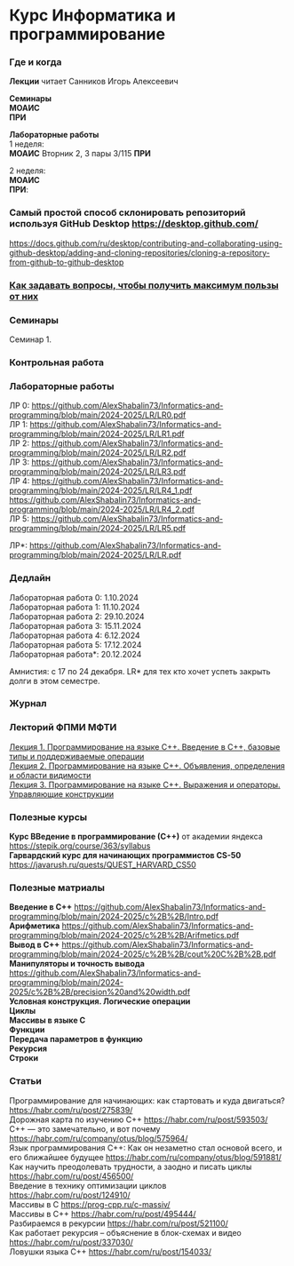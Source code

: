 # Курс Информатика и программирование

### Где и когда
**Лекции** читает Санников Игорь Алексеевич  
  
**Семинары**   
**МОАИС**   
**ПРИ**   
  
**Лабораторные работы**  
1 неделя:  
**МОАИС**  Вторник 2, 3 пары 3/115
**ПРИ**   
  
2 неделя:  
**МОАИС**   
**ПРИ**: 

### Самый простой способ склонировать репозиторий используя GitHub Desktop https://desktop.github.com/  
https://docs.github.com/ru/desktop/contributing-and-collaborating-using-github-desktop/adding-and-cloning-repositories/cloning-a-repository-from-github-to-github-desktop  

### <a href ="https://github.com/AlexShabalin73/Informatics-and-programming/blob/main/2024-2025/%D0%9A%D0%B0%D0%BA%20%D0%B7%D0%B0%D0%B4%D0%B0%D0%B2%D0%B0%D1%82%D1%8C%20%D0%B2%D0%BE%D0%BF%D1%80%D0%BE%D1%81%D1%8B.pdf">Как задавать вопросы, чтобы получить максимум пользы от них</a>  
  
### Семинары  
Семинар 1.    

### Контрольная работа  
  

### Лабораторные работы  

ЛР 0:  https://github.com/AlexShabalin73/Informatics-and-programming/blob/main/2024-2025/LR/LR0.pdf    
ЛР 1:  https://github.com/AlexShabalin73/Informatics-and-programming/blob/main/2024-2025/LR/LR1.pdf  
ЛР 2:  https://github.com/AlexShabalin73/Informatics-and-programming/blob/main/2024-2025/LR/LR2.pdf  
ЛР 3:  https://github.com/AlexShabalin73/Informatics-and-programming/blob/main/2024-2025/LR/LR3.pdf  
ЛР 4:  https://github.com/AlexShabalin73/Informatics-and-programming/blob/main/2024-2025/LR/LR4_1.pdf  
https://github.com/AlexShabalin73/Informatics-and-programming/blob/main/2024-2025/LR/LR4_2.pdf  
ЛР 5:  https://github.com/AlexShabalin73/Informatics-and-programming/blob/main/2024-2025/LR/LR5.pdf  
  
ЛР*: https://github.com/AlexShabalin73/Informatics-and-programming/blob/main/2024-2025/LR/LR.pdf  


### Дедлайн
Лабораторная работа 0: 1.10.2024  
Лабораторная работа 1: 11.10.2024  
Лабораторная работа 2: 29.10.2024  
Лабораторная работа 3: 15.11.2024  
Лабораторная работа 4: 6.12.2024  
Лабораторная работа 5: 17.12.2024  
Лабораторная работа*: 20.12.2024  


Амнистия: с 17 по 24 декабря. LR* для тех кто хочет успеть закрыть долги в этом семестре.  

### Журнал  


### Лекторий ФПМИ МФТИ  
<a href = "https://www.youtube.com/watch?v=xqYk9yL5hb4&list=PL4_hYwCyhAva5l0ouyLxGMdoUB15Cekfm">Лекция 1. Программирование на языке C++. Введение в C++, базовые типы и поддерживаемые операции </a>  
<a href = "https://www.youtube.com/watch?v=O75sdOCwZTE&list=PL4_hYwCyhAva5l0ouyLxGMdoUB15Cekfm&index=2">Лекция 2. Программирование на языке C++. Объявления, определения и области видимости</a>  
<a href = "https://www.youtube.com/watch?v=s-iIOedAuFM">Лекция 3. Программирование на языке C++. Выражения и операторы. Управляющие конструкции </a>  

### Полезные курсы
**Курс ВВедение в программирование (С++)** от академии яндекса https://stepik.org/course/363/syllabus  
**Гарвардский курс для начинающих программистов CS-50** https://javarush.ru/quests/QUEST_HARVARD_CS50  

### Полезные матриалы  
**Введение в C++** https://github.com/AlexShabalin73/Informatics-and-programming/blob/main/2024-2025/c%2B%2B/Intro.pdf  
**Арифметика** https://github.com/AlexShabalin73/Informatics-and-programming/blob/main/2024-2025/c%2B%2B/Arifmetics.pdf  
**Вывод в С++** https://github.com/AlexShabalin73/Informatics-and-programming/blob/main/2024-2025/c%2B%2B/cout%20C%2B%2B.pdf  
**Манипуляторы и точность вывода** https://github.com/AlexShabalin73/Informatics-and-programming/blob/main/2024-2025/c%2B%2B/precision%20and%20width.pdf  
**Условная конструкция. Логические операции**   
**Циклы**      
**Массивы в языке С**   
**Функции**   
**Передача параметров в функцию**   
**Рекурсия**   
**Строки**   


### Статьи
Программирование для начинающих: как стартовать и куда двигаться? https://habr.com/ru/post/275839/  
Дорожная карта по изучению C++ https://habr.com/ru/post/593503/  
C++ — это замечательно, и вот почему https://habr.com/ru/company/otus/blog/575964/  
Язык программирования C++: Как он незаметно стал основой всего, и его ближайшее будущее https://habr.com/ru/company/otus/blog/591881/  
Как научить преодолевать трудности, а заодно и писать циклы https://habr.com/ru/post/456500/  
Введение в технику оптимизации циклов https://habr.com/ru/post/124910/  
Массивы в С https://prog-cpp.ru/c-massiv/  
Массивы в С++ https://habr.com/ru/post/495444/  
Разбираемся в рекурсии https://habr.com/ru/post/521100/  
Как работает рекурсия – объяснение в блок-схемах и видео  https://habr.com/ru/post/337030/  
Ловушки языка С++ https://habr.com/ru/post/154033/  
